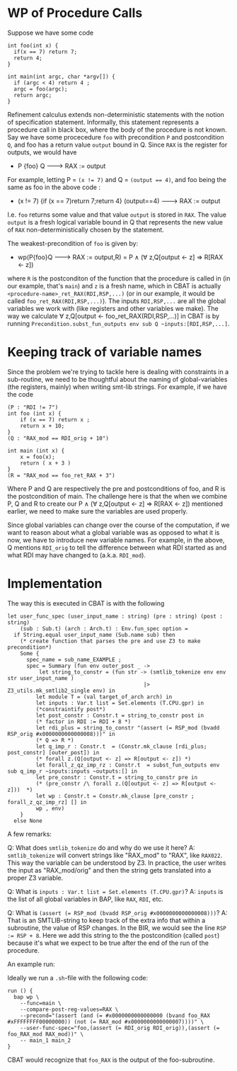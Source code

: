 # WP of Procedure Calls

Suppose we have some code

```
int foo(int x) {
  if(x == 7) return 7;
  return 4;
}

int main(int argc, char *argv[]) {
  if (argc < 4) return 4 ;
  argc = foo(argc);
  return argc;
}
```

Refinement calculus extends non-deterministic statements with the notion of specification statement. Informally, this statement represents a procedure call in black box, where the body of the procedure is not known. Say we have some procecedure `foo` with precondition `P` and postcondition `Q`, and foo has a return value `output` bound in Q. Since `RAX` is the register for outputs, we would have

  - P {foo} Q --->  RAX := output

For example, letting P = `(x != 7)` and Q = `(output == 4)`, and foo being the same as foo in the above code :

  - (x != 7) {if (x == 7)return 7;return 4} (output==4) --->  RAX := output

I.e. `foo` returns some value and that value `output` is stored in `RAX`. The value `output` is a fresh logical variable bound in Q that represents the new value of `RAX` non-deterministically chosen by the statement.

The weakest-precondition of `foo` is given by:

  - wp(P{foo}Q --->  RAX := output,R) =
    P &#8743; (&#8704; z,Q[output <- z]  => R[RAX <- z])

where `R` is the postconditon of the function that the procedure is called in (in our example, that's `main`) and `z` is a fresh name, which in CBAT is actually `<procedure-name>_ret_RAX(RDI,RSP,...)` (or in our example, it would be called `foo_ret_RAX(RDI,RSP,...)`). The inputs `RDI,RSP,...` are all the global variables we work with (like registers and other variables we make). The way we calculate &#8704; z,Q[output <- foo_ret_RAX(RDI,RSP,...)] in CBAT is by running `Precondition.subst_fun_outputs env sub Q ~inputs:[RDI,RSP,...]`.

# Keeping track of variable names

Since the problem we're trying to tackle here is dealing with constraints in a sub-routine, we need to be thoughtful about the naming of global-variables (the registers, mainly) when writing smt-lib strings. For example, if we have the code

```
(P : "RDI != 7")
int foo (int x) {
    if (x == 7) return x ;
    return x + 10;
}
(Q : "RAX_mod == RDI_orig + 10")

int main (int x) {
    x = foo(x);
    return ( x + 3 )
}
(R = "RAX_mod == foo_ret_RAX + 3")
```

Where P and Q are respectively the pre and postconditions of foo, and R is the postcondition of main. The challenge here is that the when we combine P, Q and R to create our P &#8743; (&#8704; z,Q[output <- z]  => R[RAX <- z]) mentioned earlier, we need to make sure the variables are used properly.

Since global variables can change over the course of the computation, if we want to reason about what a global variable was as opposed to what it is now, we have to introduce new variable names. For example, in the above, Q mentions `RDI_orig` to tell the difference between what RDI started as and what RDI may have changed to (a.k.a. `RDI_mod`).

# Implementation

The way this is executed in CBAT is with the following

```
let user_func_spec (user_input_name : string) (pre : string) (post : string)
    (sub : Sub.t) (arch : Arch.t) : Env.fun_spec option =
  if String.equal user_input_name (Sub.name sub) then
    (* create function that parses the pre and use Z3 to make precondition*)
    Some {
      spec_name = sub_name_EXAMPLE ;
      spec = Summary (fun env outer_post _ ->
          let string_to_constr = (fun str -> (smtlib_tokenize env env str user_input_name )
                                           |> Z3_utils.mk_smtlib2_single env) in
         let module T = (val target_of_arch arch) in
         let inputs : Var.t list = Set.elements (T.CPU.gpr) in
         (*constraintify post*)
         let post_constr : Constr.t = string_to_constr post in
         (* factor in RDI := RDI + 8 *)
         let rdi_plus = string_to_constr "(assert (= RSP_mod (bvadd RSP_orig #x0000000000000008)))" in
         (* Q => R *)
         let q_imp_r : Constr.t  = (Constr.mk_clause [rdi_plus; post_constr] [outer_post]) in
         (* forall z.(Q[output <- z] => R[output <- z]) *)
         let forall_z_qz_imp_rz : Constr.t  = subst_fun_outputs env sub q_imp_r ~inputs:inputs ~outputs:[] in
         let pre_constr : Constr.t = string_to_constr pre in
         (* (pre_constr /\ forall z.(Q[output <- z] => R[output <- z]))  *)
         let wp : Constr.t = Constr.mk_clause [pre_constr ; forall_z_qz_imp_rz] [] in
         wp , env)
    }
  else None
```

A few remarks:

Q: What does `smtlib_tokenize` do and why do we use it here?
A: `smtlib_tokenize` will convert strings like "RAX_mod" to "RAX<some-number>", like `RAX022`. This way the variable can be understood by Z3. In practice, the user writes the input as "RAX_mod/orig"
and then the string gets translated into a proper Z3 variable.

Q: What is `inputs : Var.t list = Set.elements (T.CPU.gpr)`?
A: `inputs` is the list of all global variables in BAP, like `RAX`, `RDI`, etc.

Q: What is `(assert (= RSP_mod (bvadd RSP_orig #x0000000000000008)))`?
A: That is an SMTLIB-string to keep track of the extra info that within a subroutine, the value of RSP changes. In the BIR, we would see the line `RSP := RSP + 8`. Here we add this string to the the postcondition (called `post`) because it's what we expect to be true after the end of the run of the procedure.



An example run:

Ideally we run a `.sh`-file with the following code:

```
run () {
  bap wp \
    --func=main \
    --compare-post-reg-values=RAX \
    --precond="(assert (and (= #x0000000000000000 (bvand foo_RAX #xFFFFFFFF00000000)) (not (= RAX_mod #x0000000000000007))))" \
    --user-func-spec="foo,(assert (= RDI_orig RDI_orig)),(assert (= foo_RAX_mod RAX_mod))" \
    -- main_1 main_2
}
```

CBAT would recognize that `foo_RAX` is the output of the foo-subroutine.
